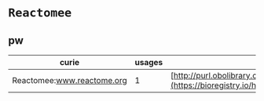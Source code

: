 # `Reactomee`
## pw
| curie                      |   usages | nodes                                                                                                         |
|----------------------------|----------|---------------------------------------------------------------------------------------------------------------|
| Reactomee:www.reactome.org |        1 | [http://purl.obolibrary.org/obo/PW:0000087](https://bioregistry.io/http://purl.obolibrary.org/obo/PW:0000087) |
